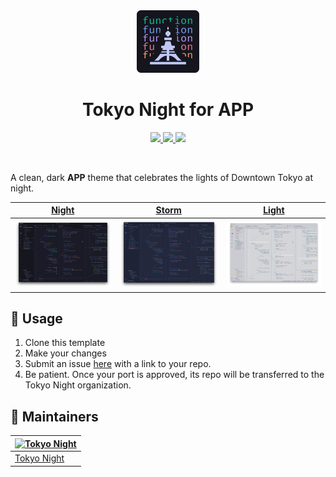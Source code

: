 <div align="center">
    <img src="./images/theme-icon.png" width="100" alt="Tokyo Night Icon"/>
    <h1>Tokyo Night for APP</h1>
    <a href="https://github.com/tokyo-night/template/stargazers">
        <img src="https://img.shields.io/github/stars/tokyo-night/template.svg?style=for-the-badge&labelColor=24283b&color=73daca"/>
    </a>
    <a href="https://github.com/tokyo-night/template/issues">
        <img src="https://img.shields.io/github/issues/tokyo-night/template?style=for-the-badge&labelColor=24283b&color=ff9e64"/>
    </a>
    <a href="https://github.com/tokyo-night/template/blob/main/LICENSE.txt">
        <img src="https://img.shields.io/static/v1.svg?style=for-the-badge&label=License&message=MIT&colorA=24283b&colorB=7aa2f7"/>
    </a>
</div>

&nbsp;

A clean, dark **APP** theme that celebrates the lights of Downtown Tokyo at night.

| [Night](https://raw.githubusercontent.com/tokyo-night/template/main/images/ss_tokyo_night.png) | [Storm](https://raw.githubusercontent.com/tokyo-night/template/main/images/ss_tokyo_night_storm.png) | [Light](https://raw.githubusercontent.com/tokyo-night/template/main/images/ss_tokyo_day.png) |
| ---- | ---- | ---- |
| ![Night](https://raw.githubusercontent.com/tokyo-night/template/main/images/ss_tokyo_night.png) | ![Storm](https://raw.githubusercontent.com/tokyo-night/template/main/images/ss_tokyo_night_storm.png) | ![Light](https://raw.githubusercontent.com/tokyo-night/template/main/images/ss_tokyo_day.png) |

## :memo: Usage
1. Clone this template
2. Make your changes
3. Submit an issue [here](https://github.com/tokyo-night/tokyo-night/issues) with a link to your repo.
4. Be patient. Once your port is approved, its repo will be transferred to the Tokyo Night organization.

## :busts_in_silhouette: Maintainers
| [![Tokyo Night](https://github.com/tokyo-night.png?size=100)](https://github.com/tokyo-night) |
| --------------------------------------------------------------------------------------------- |
| [Tokyo Night](https://github.com/tokyo-night)                                                 |

